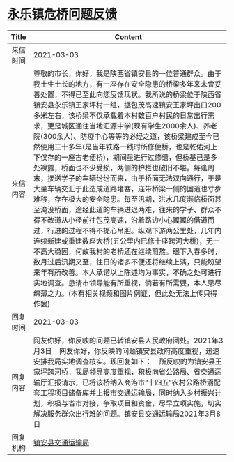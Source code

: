 # <a href="http://www.shangluo.gov.cn/zmhd/ldxxxx.jsp?urltype=leadermail.LeaderMailContentUrl&wbtreeid=1112&leadermailid=6982">永乐镇危桥问题反馈</a>
|Title|Content|
|:---:|---|
|来信时间|2021-03-03|
|来信内容|尊敬的市长，你好，我是陕西省镇安县的一位普通群众。由于我土生土长的地方，有一座存在安全隐患的桥梁多年来未曾妥善处置，不得已至此向您反馈现状。我所说的桥梁位于陕西省镇安县永乐镇王家坪村一组，据包茂高速镇安王家坪出口200多米左右，该桥梁不仅承载着本村数百户村民的日常出行需求，更是城区通往当地汇源中学(现有学生2000余人)、养老院(300余人)、防疫中心等等的必经之道，该桥梁建成至今已然使用三十多年(是当年铁路一线时所修便桥，也是乾佑河上下仅存的一座古老便桥)，期间虽进行过修缮，但桥基已是多处裸露，桥面也不少受损，两侧的护栏也破旧不堪。每逢周末，接送学子的车辆纷纷而来，由于桥面无法双向通行，于是大量车辆交汇于此造成道路堵塞，连带桥梁一侧的国道也寸步难移，存在极大的安全隐患。每至汛期，洪水几度濒临桥面甚至淹没桥面，途经此道的车辆进退两难，往来的学子、群众不得不改道从小径前往包茂高速，沿着路边小心翼翼的借道而过，行进的过程不得不提心吊胆。纵观下游两公里处，几年内连续新建或重建数座大桥(五公里内已修十座跨河大桥)，无一不高大稳固，何故我村的老桥还在继续煎熬。眼下入春多时，数月过后汛期又至，往日的诸多不便还将继续上演，只能盼望来年有所改善。本人承诺以上陈述均为事实，不确之处可进行实地调查。恳请市领导能有所重视，倘若有所需要，本人愿尽绵薄之力。(本有相关视频和图片例证，但此处无法上传只得作罢)|
|回复时间|2021-03-03|
|回复内容|网友你好，你反映的问题已转镇安县人民政府阅处。2021年3月3日    网友你好，你反映的问题镇安县政府高度重视，迅速安排我局实地调查核实。现回复如下：    所反映的为镇安县王家坪跨河桥，我局领导高度重视，积极向省公路局、省交通运输厅汇报请示，已将该桥纳入商洛市“十四五”农村公路桥涵配套工程项目储备库并上报市交通运输局，同时纳入乡村振兴计划，积极与省市对接，争取项目和资金，尽早立项实施，切实解决服务群众出行难的问题。镇安县交通运输局2021年3月8日|
|回复机构|<a href="../../categories/agencies/镇安县交通运输局.md">镇安县交通运输局</a>|